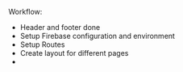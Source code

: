 Workflow: 
 - Header and footer done
 - Setup Firebase configuration and environment
 - Setup Routes
 - Create layout for different pages
 - 